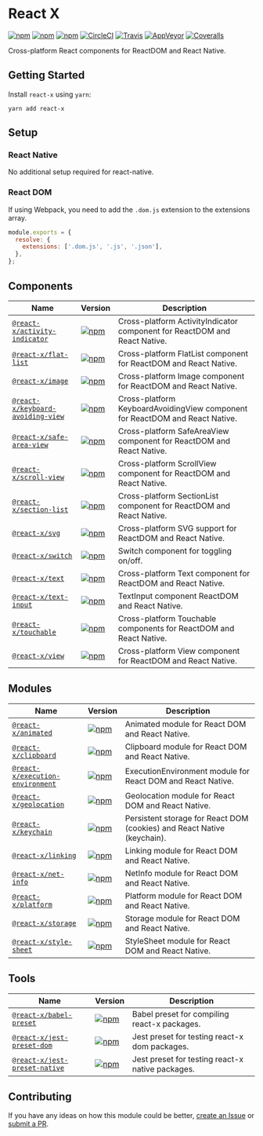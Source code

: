 # React X

[![npm](https://img.shields.io/npm/v/react-x.svg)](https://www.npmjs.com/package/react-x)
[![npm](https://img.shields.io/npm/dt/react-x.svg)](https://www.npmjs.com/package/react-x)
[![npm](https://img.shields.io/npm/l/react-x.svg)](https://github.com/negativetwelve/react-x/blob/master/LICENSE)
[![CircleCI](https://img.shields.io/circleci/project/github/negativetwelve/react-x.svg?label=circle)](https://circleci.com/gh/negativetwelve/react-x)
[![Travis](https://img.shields.io/travis/negativetwelve/react-x.svg?label=travis)](https://travis-ci.org/negativetwelve/react-x)
[![AppVeyor](https://img.shields.io/appveyor/ci/negativetwelve/react-x/master.svg?label=appveyor)](https://ci.appveyor.com/project/negativetwelve/react-x)
[![Coveralls](https://img.shields.io/coveralls/negativetwelve/react-x.svg)](https://coveralls.io/github/negativetwelve/react-x?branch=master)

Cross-platform React components for ReactDOM and React Native.

## Getting Started

Install `react-x` using `yarn`:

```shell
yarn add react-x
```

## Setup

### React Native

No additional setup required for react-native.

### React DOM

If using Webpack, you need to add the `.dom.js` extension to the extensions array.

```javascript
module.exports = {
  resolve: {
    extensions: ['.dom.js', '.js', '.json'],
  },
};
```

## Components

Name | Version | Description
-----|---------|------------
[`@react-x/activity-indicator`](/components/activity-indicator) | [![npm](https://img.shields.io/npm/v/@react-x/activity-indicator.svg)][npm-activity-indicator] | Cross-platform ActivityIndicator component for ReactDOM and React Native.
[`@react-x/flat-list`](/components/flat-list) | [![npm](https://img.shields.io/npm/v/@react-x/flat-list.svg)][npm-flat-list] | Cross-platform FlatList component for ReactDOM and React Native.
[`@react-x/image`](/components/image) | [![npm](https://img.shields.io/npm/v/@react-x/image.svg)][npm-image] | Cross-platform Image component for ReactDOM and React Native.
[`@react-x/keyboard-avoiding-view`](/components/keyboard-avoiding-view) | [![npm](https://img.shields.io/npm/v/@react-x/keyboard-avoiding-view.svg)][npm-keyboard-avoiding-view] | Cross-platform KeyboardAvoidingView component for ReactDOM and React Native.
[`@react-x/safe-area-view`](/components/safe-area-view) | [![npm](https://img.shields.io/npm/v/@react-x/safe-area-view.svg)][npm-safe-area-view] | Cross-platform SafeAreaView component for ReactDOM and React Native.
[`@react-x/scroll-view`](/components/scroll-view) | [![npm](https://img.shields.io/npm/v/@react-x/scroll-view.svg)][npm-scroll-view] | Cross-platform ScrollView component for ReactDOM and React Native.
[`@react-x/section-list`](/components/section-list) | [![npm](https://img.shields.io/npm/v/@react-x/section-list.svg)][npm-section-list] | Cross-platform SectionList component for ReactDOM and React Native.
[`@react-x/svg`](/components/svg) | [![npm](https://img.shields.io/npm/v/@react-x/svg.svg)][npm-svg] | Cross-platform SVG support for ReactDOM and React Native.
[`@react-x/switch`](/components/switch) | [![npm](https://img.shields.io/npm/v/@react-x/switch.svg)][npm-switch] | Switch component for toggling on/off.
[`@react-x/text`](/components/text) | [![npm](https://img.shields.io/npm/v/@react-x/text.svg)][npm-text] | Cross-platform Text component for ReactDOM and React Native.
[`@react-x/text-input`](/components/text-input) | [![npm](https://img.shields.io/npm/v/@react-x/text-input.svg)][npm-text-input] | TextInput component ReactDOM and React Native.
[`@react-x/touchable`](/components/touchable) | [![npm](https://img.shields.io/npm/v/@react-x/touchable.svg)][npm-touchable] | Cross-platform Touchable components for ReactDOM and React Native.
[`@react-x/view`](/components/view) | [![npm](https://img.shields.io/npm/v/@react-x/view.svg)][npm-view] | Cross-platform View component for ReactDOM and React Native.

[npm-activity-indicator]: https://www.npmjs.com/package/@react-x/activity-indicator
[npm-flat-list]: https://www.npmjs.com/package/@react-x/flat-list
[npm-image]: https://www.npmjs.com/package/@react-x/image
[npm-keyboard-avoiding-view]: https://www.npmjs.com/package/@react-x/keyboard-avoiding-view
[npm-safe-area-view]: https://www.npmjs.com/package/@react-x/safe-area-view
[npm-scroll-view]: https://www.npmjs.com/package/@react-x/scroll-view
[npm-section-list]: https://www.npmjs.com/package/@react-x/section-list
[npm-svg]: https://www.npmjs.com/package/@react-x/svg
[npm-switch]: https://www.npmjs.com/package/@react-x/switch
[npm-text]: https://www.npmjs.com/package/@react-x/text
[npm-text-input]: https://www.npmjs.com/package/@react-x/text-input
[npm-touchable]: https://www.npmjs.com/package/@react-x/touchable
[npm-view]: https://www.npmjs.com/package/@react-x/view

## Modules

Name | Version | Description
-----|---------|------------
[`@react-x/animated`](/modules/animated) | [![npm](https://img.shields.io/npm/v/@react-x/animated.svg)][npm-animated] | Animated module for React DOM and React Native.
[`@react-x/clipboard`](/modules/clipboard) | [![npm](https://img.shields.io/npm/v/@react-x/clipboard.svg)][npm-clipboard] | Clipboard module for React DOM and React Native.
[`@react-x/execution-environment`](/modules/execution-environment) | [![npm](https://img.shields.io/npm/v/@react-x/execution-environment.svg)][npm-execution-environment] | ExecutionEnvironment module for React DOM and React Native.
[`@react-x/geolocation`](/modules/geolocation) | [![npm](https://img.shields.io/npm/v/@react-x/geolocation.svg)][npm-geolocation] | Geolocation module for React DOM and React Native.
[`@react-x/keychain`](/modules/keychain) | [![npm](https://img.shields.io/npm/v/@react-x/keychain.svg)][npm-keychain] | Persistent storage for React DOM (cookies) and React Native (keychain).
[`@react-x/linking`](/modules/linking) | [![npm](https://img.shields.io/npm/v/@react-x/linking.svg)][npm-linking] | Linking module for React DOM and React Native.
[`@react-x/net-info`](/modules/net-info) | [![npm](https://img.shields.io/npm/v/@react-x/net-info.svg)][npm-net-info] | NetInfo module for React DOM and React Native.
[`@react-x/platform`](/modules/platform) | [![npm](https://img.shields.io/npm/v/@react-x/platform.svg)][npm-platform] | Platform module for React DOM and React Native.
[`@react-x/storage`](/modules/storage) | [![npm](https://img.shields.io/npm/v/@react-x/storage.svg)][npm-storage] | Storage module for React DOM and React Native.
[`@react-x/style-sheet`](/modules/style-sheet) | [![npm](https://img.shields.io/npm/v/@react-x/style-sheet.svg)][npm-style-sheet] | StyleSheet module for React DOM and React Native.

[npm-animated]: https://www.npmjs.com/package/@react-x/animated
[npm-clipboard]: https://www.npmjs.com/package/@react-x/clipboard
[npm-execution-environment]: https://www.npmjs.com/package/@react-x/execution-environment
[npm-geolocation]: https://www.npmjs.com/package/@react-x/geolocation
[npm-keychain]: https://www.npmjs.com/package/@react-x/keychain
[npm-linking]: https://www.npmjs.com/package/@react-x/linking
[npm-net-info]: https://www.npmjs.com/package/@react-x/net-info
[npm-platform]: https://www.npmjs.com/package/@react-x/platform
[npm-storage]: https://www.npmjs.com/package/@react-x/storage
[npm-style-sheet]: https://www.npmjs.com/package/@react-x/style-sheet

## Tools

Name | Version | Description
-----|---------|------------
[`@react-x/babel-preset`](/tools/babel-preset) | [![npm](https://img.shields.io/npm/v/@react-x/babel-preset.svg)][npm-babel-preset] | Babel preset for compiling react-x packages.
[`@react-x/jest-preset-dom`](/tools/jest-preset-dom) | [![npm](https://img.shields.io/npm/v/@react-x/jest-preset-dom.svg)][npm-jest-preset-dom] | Jest preset for testing react-x dom packages.
[`@react-x/jest-preset-native`](/tools/jest-preset-native) | [![npm](https://img.shields.io/npm/v/@react-x/jest-preset-native.svg)][npm-jest-preset-native] | Jest preset for testing react-x native packages.

[npm-babel-preset]: https://www.npmjs.com/package/@react-x/babel-preset
[npm-jest-preset-dom]: https://www.npmjs.com/package/@react-x/jest-preset-dom
[npm-jest-preset-native]: https://www.npmjs.com/package/@react-x/jest-preset-native

## Contributing

If you have any ideas on how this module could be better, [create an Issue](https://github.com/negativetwelve/react-x/issues) or [submit a PR](https://github.com/negativetwelve/react-x/pulls).
